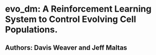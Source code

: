 # evo_dm: A Reinforcement Learning System to Control Evolving Cell Populations. 

## Authors: Davis Weaver and Jeff Maltas
